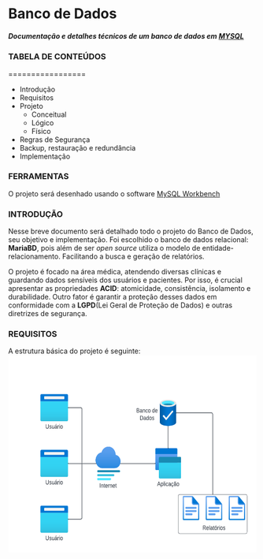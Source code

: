 # Banco de Dados
##### Documentação e detalhes técnicos de um banco de dados em [MYSQL](https://mariadb.org/)



### TABELA DE CONTEÚDOS
=================
<!--ts-->
* Introdução
* Requisitos
* Projeto
    * Conceitual
    * Lógico
    * Físico
* Regras de Segurança
* Backup, restauração e redundância
* Implementação
<!--te-->


### FERRAMENTAS
 O projeto será desenhado usando o software [MySQL Workbench](https://www.mysql.com/products/workbench/)


### INTRODUÇÃO

Nesse breve documento será detalhado todo o projeto do Banco de Dados, seu objetivo e implementação. Foi escolhido o banco de dados relacional: **MariaBD**, pois além de ser *open source* utiliza o modelo de entidade-relacionamento. Facilitando a busca e geração de relatórios.

O projeto é focado na área médica, atendendo diversas clínicas e guardando dados sensíveis dos usuários e pacientes. Por isso, é crucial apresentar as propriedades **ACID**: atomicidade, consistência, isolamento e durabilidade. Outro fator é garantir a proteção desses dados em conformidade com a **LGPD**(Lei Geral de Proteção de Dados) e outras diretrizes de segurança.

### REQUISITOS

A estrutura básica do projeto é seguinte:
<img alt="Diagrama" title="#Diagrama" src="./assets/diagram_1.png" height=400/>
